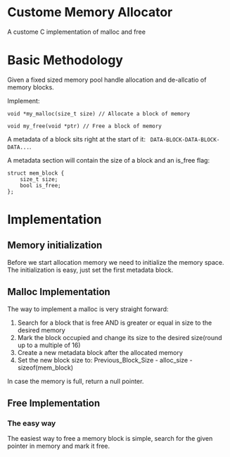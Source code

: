 # Custome Memory Allocator
A custome C implementation of malloc and free

# Basic Methodology
Given a fixed sized memory pool handle allocation and de-allcatio of memory blocks.

Implement:
```
void *my_malloc(size_t size) // Allocate a block of memory

void my_free(void *ptr) // Free a block of memory
```

A metadata of a block sits right at the start of it:
``` DATA-BLOCK-DATA-BLOCK-DATA...```.

A metadata section will contain the size of a block and an is_free flag:

```
struct mem_block {
    size_t size;
    bool is_free;
};
```

# Implementation
## Memory initialization
Before we start allocation memory we need to initialize the memory space. The initialization is easy, just set the first metadata block.

## Malloc Implementation
The way to implement a malloc is very straight forward:

1. Search for a block that is free AND is greater or equal in size to the desired memory
2. Mark the block occupied and change its size to the desired size(round up to a multiple of 16)
3. Create a new metadata block after the allocated memory
4. Set the new block size to: Previous_Block_Size - alloc_size - sizeof(mem_block)

In case the memory is full, return a null pointer.

## Free Implementation 
### The easy way
The easiest way to free a memory block is simple, search for the given pointer in memory and mark it free.